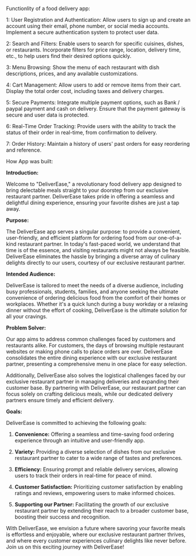   Functionlity of a food delivery app:

1: User Registration and Authentication: Allow users to sign up and create an account using their email, phone number, or social media accounts. Implement a secure authentication system to protect user data.

2: Search and Filters: Enable users to search for specific cuisines, dishes, or restaurants. Incorporate filters for price range, location, delivery time, etc., to help users find their desired options quickly.

3: Menu Browsing: Show the menu of each restaurant with dish descriptions, prices, and any available customizations.

4: Cart Management: Allow users to add or remove items from their cart. Display the total order cost, including taxes and delivery charges.

5: Secure Payments: Integrate multiple payment options, such as Bank / paypal payment and cash on delivery. Ensure that the payment gateway is secure and user data is protected.

6: Real-Time Order Tracking: Provide users with the ability to track the status of their order in real-time, from confirmation to delivery.

7: Order History: Maintain a history of users' past orders for easy reordering and reference.



   How App was built:


**Introduction:**

Welcome to "DeliverEase," a revolutionary food delivery app designed to bring delectable meals straight to your doorstep from our exclusive restaurant partner. DeliverEase takes pride in offering a seamless and delightful dining experience, ensuring your favorite dishes are just a tap away.

**Purpose:**

The DeliverEase app serves a singular purpose: to provide a convenient, user-friendly, and efficient platform for ordering food from our one-of-a-kind restaurant partner. In today's fast-paced world, we understand that time is of the essence, and visiting restaurants might not always be feasible. DeliverEase eliminates the hassle by bringing a diverse array of culinary delights directly to our users, courtesy of our exclusive restaurant partner.

**Intended Audience:**

DeliverEase is tailored to meet the needs of a diverse audience, including busy professionals, students, families, and anyone seeking the ultimate convenience of ordering delicious food from the comfort of their homes or workplaces. Whether it's a quick lunch during a busy workday or a relaxing dinner without the effort of cooking, DeliverEase is the ultimate solution for all your cravings.

**Problem Solver:**

Our app aims to address common challenges faced by customers and restaurants alike. For customers, the days of browsing multiple restaurant websites or making phone calls to place orders are over. DeliverEase consolidates the entire dining experience with our exclusive restaurant partner, presenting a comprehensive menu in one place for easy selection.

Additionally, DeliverEase also solves the logistical challenges faced by our exclusive restaurant partner in managing deliveries and expanding their customer base. By partnering with DeliverEase, our restaurant partner can focus solely on crafting delicious meals, while our dedicated delivery partners ensure timely and efficient delivery.

**Goals:**

DeliverEase is committed to achieving the following goals:

1. **Convenience:** Offering a seamless and time-saving food ordering experience through an intuitive and user-friendly app.

2. **Variety:** Providing a diverse selection of dishes from our exclusive restaurant partner to cater to a wide range of tastes and preferences.

3. **Efficiency:** Ensuring prompt and reliable delivery services, allowing users to track their orders in real-time for peace of mind.

4. **Customer Satisfaction:** Prioritizing customer satisfaction by enabling ratings and reviews, empowering users to make informed choices.

5. **Supporting our Partner:** Facilitating the growth of our exclusive restaurant partner by extending their reach to a broader customer base, boosting their success and recognition.

With DeliverEase, we envision a future where savoring your favorite meals is effortless and enjoyable, where our exclusive restaurant partner thrives, and where every customer experiences culinary delights like never before. Join us on this exciting journey with DeliverEase! 